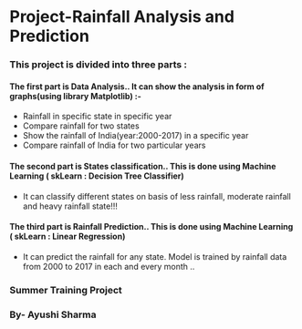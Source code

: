 # Project-Rainfall Analysis and Prediction

### This project is divided into three parts : 

#### The first part is Data Analysis.. It can show the analysis in form of graphs(using library Matplotlib) :-

- Rainfall in specific state in specific year
- Compare rainfall for two states 
- Show the rainfall of India(year:2000-2017) in a specific year
- Compare rainfall of India for two particular years


#### The second part is States classification.. This is done using Machine Learning ( skLearn : Decision Tree Classifier)

- It can classify different states on basis of less rainfall, moderate rainfall and heavy rainfall state!!!

#### The third part is Rainfall Prediction.. This is done using Machine Learning ( skLearn : Linear Regression)

- It can predict the rainfall for any state. Model is trained by rainfall data from 2000 to 2017 in each and every month ..


### Summer Training Project
### By- Ayushi Sharma

